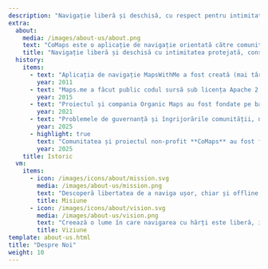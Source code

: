 ```yaml
---
description: "Navigație liberă și deschisă, cu respect pentru intimitate –<br/>Creată de comunitate"
extra:
  about:
    media: /images/about-us/about.png
    text: "CoMaps este o aplicație de navigație orientată către comunitate, dedicată călătorilor – șoferi, drumeți și cicliști. Ea folosește datele colaborative din OpenStreetMap, la care contribuie oameni din întreaga lume. Oferă navigație cu respectarea intimității – fără identificarea persoanelor și fără colectare de date. Funcțiile CoMaps pot fi utilizate și fără conexiune activă la internet, pentru navigație offline atât în zone urbane, cât și în locuri îndepărtate unde nu există semnal. CoMaps este un proiect open-source și pune pe primul loc dezvoltarea comunității."
    title: "Navigație liberă și deschisă cu intimitatea protejată, construită de comunitate"
  history:
    items:
      - text: "Aplicația de navigație MapsWithMe a fost creată (mai târziu redenumită în Maps.me)."
        year: 2011
      - text: "Maps.me a făcut public codul sursă sub licența Apache 2.0."
        year: 2015
      - text: "Proiectul și compania Organic Maps au fost fondate pe baza codului sursă al Maps.Me."
        year: 2021
      - text: "Problemele de guvernanță și îngrijorările comunității, neabordate de acționarii companiei, au blocat dezvoltarea Organic Maps timp de mai multe luni."
        year: 2025
      - highlight: true
        text: "Comunitatea și proiectul non-profit **CoMaps** au fost fondate de foști contribuitori la Organic Maps, pe baza codului sursă al acestuia."
        year: 2025
    title: Istoric
  vm:
    items:
      - icon: /images/icons/about/mission.svg
        media: /images/about-us/mission.png
        text: "Descoperă libertatea de a naviga ușor, chiar și offline, cu hărți care respectă intimitatea – pentru șoferi, drumeți și cicliști – alimentate de puterea comunității."
        title: Misiune
      - icon: /images/icons/about/vision.svg
        media: /images/about-us/vision.png
        text: "Creează o lume în care navigarea cu hărți este liberă, iar intimitatea implicită devine alegerea numărul unu de pe planetă."
        title: Viziune
template: about-us.html
title: "Despre Noi"
weight: 10
---
```

